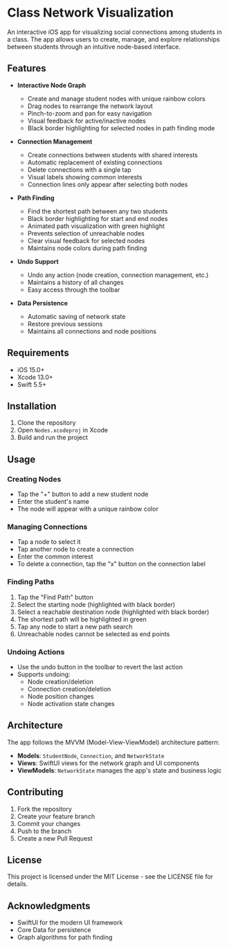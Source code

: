 # Class Network Visualization

An interactive iOS app for visualizing social connections among students in a class. The app allows users to create, manage, and explore relationships between students through an intuitive node-based interface.

## Features

- **Interactive Node Graph**
  - Create and manage student nodes with unique rainbow colors
  - Drag nodes to rearrange the network layout
  - Pinch-to-zoom and pan for easy navigation
  - Visual feedback for active/inactive nodes
  - Black border highlighting for selected nodes in path finding mode

- **Connection Management**
  - Create connections between students with shared interests
  - Automatic replacement of existing connections
  - Delete connections with a single tap
  - Visual labels showing common interests
  - Connection lines only appear after selecting both nodes

- **Path Finding**
  - Find the shortest path between any two students
  - Black border highlighting for start and end nodes
  - Animated path visualization with green highlight
  - Prevents selection of unreachable nodes
  - Clear visual feedback for selected nodes
  - Maintains node colors during path finding

- **Undo Support**
  - Undo any action (node creation, connection management, etc.)
  - Maintains a history of all changes
  - Easy access through the toolbar

- **Data Persistence**
  - Automatic saving of network state
  - Restore previous sessions
  - Maintains all connections and node positions

## Requirements

- iOS 15.0+
- Xcode 13.0+
- Swift 5.5+

## Installation

1. Clone the repository
2. Open `Nodes.xcodeproj` in Xcode
3. Build and run the project

## Usage

### Creating Nodes
- Tap the "+" button to add a new student node
- Enter the student's name
- The node will appear with a unique rainbow color

### Managing Connections
- Tap a node to select it
- Tap another node to create a connection
- Enter the common interest
- To delete a connection, tap the "x" button on the connection label

### Finding Paths
1. Tap the "Find Path" button
2. Select the starting node (highlighted with black border)
3. Select a reachable destination node (highlighted with black border)
4. The shortest path will be highlighted in green
5. Tap any node to start a new path search
6. Unreachable nodes cannot be selected as end points

### Undoing Actions
- Use the undo button in the toolbar to revert the last action
- Supports undoing:
  - Node creation/deletion
  - Connection creation/deletion
  - Node position changes
  - Node activation state changes

## Architecture

The app follows the MVVM (Model-View-ViewModel) architecture pattern:

- **Models**: `StudentNode`, `Connection`, and `NetworkState`
- **Views**: SwiftUI views for the network graph and UI components
- **ViewModels**: `NetworkState` manages the app's state and business logic

## Contributing

1. Fork the repository
2. Create your feature branch
3. Commit your changes
4. Push to the branch
5. Create a new Pull Request

## License

This project is licensed under the MIT License - see the LICENSE file for details.

## Acknowledgments

- SwiftUI for the modern UI framework
- Core Data for persistence
- Graph algorithms for path finding 